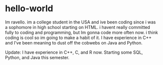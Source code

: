 # hello-world
Im ravello. im a college student in the USA and ive been coding since i was a sophomore in high school starting on HTML. i havent really committed fully to coding and programming,
but Im gonna code more often now. i think coding is cool so im going to make a habit of it. I have experience in C++ and I've been meaning to dust off the cobwebs on Java and Python.

Update:
I have experience in C++, C, and R now. Starting some SQL, Python, and Java this semester.
